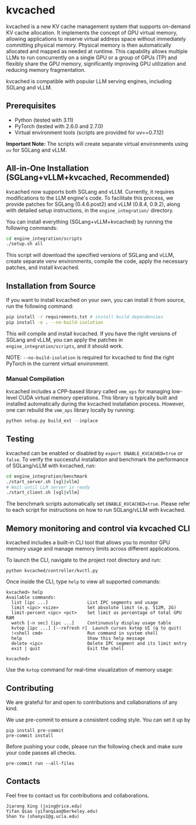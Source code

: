 # kvcached

kvcached is a new KV cache management system that supports on-demand KV cache allocation. It implements the concept of GPU virtual memory, allowing applications to reserve virtual address space without immediately committing physical memory. Physical memory is then automatically allocated and mapped as needed at runtime. This capability allows multiple LLMs to run concurrently on a single GPU or a group of GPUs (TP) and flexibly share the GPU memory, significantly improving GPU utilization and reducing memory fragmentation.

kvcached is compatible with popular LLM serving engines, including SGLang and vLLM.

## Prerequisites

* Python (tested with 3.11)
* PyTorch (tested with 2.6.0 and 2.7.0)
* Virtual environment tools (scripts are provided for uv==0.7.12)

**Important Note:** The scripts will create separate virtual environments using `uv` for SGLang and vLLM.

## All-in-One Installation (SGLang+vLLM+kvcached, Recommended)

kvcached now supports both SGLang and vLLM. Currently, it requires modifications to the LLM engine's code. To facilitate this process, we provide patches for SGLang (0.4.6.post2) and vLLM (0.8.4, 0.9.2), along with detailed setup instructions, in the `engine_integration/` directory.

You can install everything (SGLang+vLLM+kvcached) by running the following commands:

```bash
cd engine_integration/scripts
./setup.sh all
```

This script will download the specified versions of SGLang and vLLM, create separate venv environments, compile the code, apply the necessary patches, and install kvcached.

## Installation from Source

If you want to install kvcached on your own, you can install it from source, run the following command:

```bash
pip install -r requirements.txt # install build dependencies
pip install -e . --no-build-isolation
```

This will compile and install kvcached. If you have the right versions of SGLang and vLLM, you can apply the patches in `engine_integration/scripts`, and it should work.

NOTE: `--no-build-isolation` is required for kvcached to find the right PyTorch in the current virtual environment.

### Manual Compilation

kvcached includes a CPP-based library called `vmm_ops` for managing low-level CUDA virtual memory operations. This library is typically built and installed automatically during the kvcached installation process. However, one can rebuild the `vmm_ops` library locally by running:

```python
python setup.py build_ext --inplace
```

## Testing

kvcached can be enabled or disabled by `export ENABLE_KVCACHED=true` or `false`. To verify the successful installation and benchmark the performance of SGLang/vLLM with kvcached, run:

```bash
cd engine_integration/benchmark
./start_server.sh [sgl|vllm]
# Wait until LLM server is ready
./start_client.sh [sgl|vllm]
```

The benchmark scripts automatically set `ENABLE_KVCACHED=true`. Please refer to each script for instructions on how to run SGLang/vLLM with kvcached.

## Memory monitoring and control via kvcached CLI

kvcached includes a built-in CLI tool that allows you to monitor GPU memory usage and manage memory limits across different applications.

To launch the CLI, navigate to the project root directory and run:

```
python kvcached/controller/kvctl.py
```

Once inside the CLI, type `help` to view all supported commands:

```
kvcached> help
Available commands:
  list [ipc ...]               List IPC segments and usage
  limit <ipc> <size>           Set absolute limit (e.g. 512M, 2G)
  limit-percent <ipc> <pct>    Set limit as percentage of total GPU RAM
  watch [-n sec] [ipc ...]     Continuously display usage table
  kvtop [ipc ...] [--refresh r]  Launch curses kvtop UI (q to quit)
  !<shell cmd>                 Run command in system shell
  help                         Show this help message
  delete <ipc>                 Delete IPC segment and its limit entry
  exit | quit                  Exit the shell

kvcached>
```

Use the `kvtop` command for real-time visualization of memory usage:

## Contributing

We are grateful for and open to contributions and collaborations of any kind.

We use pre-commit to ensure a consistent coding style. You can set it up by

```
pip install pre-commit
pre-commit install
```

Before pushing your code, please run the following check and make sure your code passes all checks.

```
pre-commit run --all-files
```

## Contacts

Feel free to contact us for contributions and collaborations.

```
Jiarong Xing (jxing@rice.edu)
Yifan Qiao (yifanqiao@berkeley.edu)
Shan Yu (shanyu1@g.ucla.edu)
```
